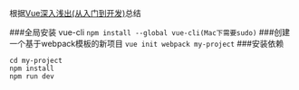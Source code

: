 根据[Vue深入浅出(从入门到开发)](http://study.163.com/course/courseMain.htm?courseId=1004461012)总结

###全局安装 vue-cli
`npm install --global vue-cli(Mac下需要sudo)`
###创建一个基于webpack模板的新项目
`vue init webpack my-project`
###安装依赖
```
cd my-project
npm install
npm run dev
```